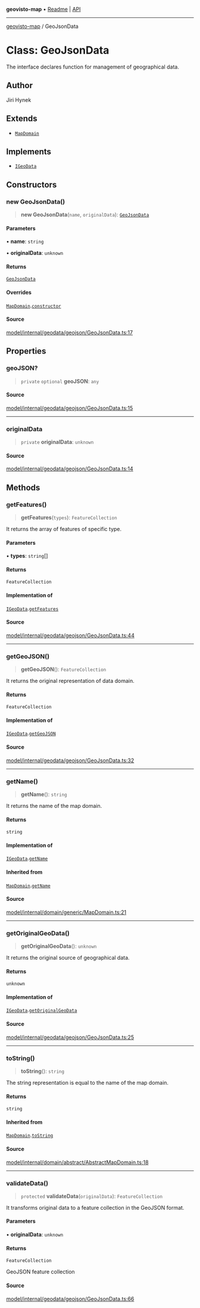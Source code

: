 **geovisto-map** • [Readme](../README.md) \| [API](../globals.md)

***

[geovisto-map](../README.md) / GeoJsonData

# Class: GeoJsonData

The interface declares function for management of geographical data.

## Author

Jiri Hynek

## Extends

- [`MapDomain`](MapDomain.md)

## Implements

- [`IGeoData`](../interfaces/IGeoData.md)

## Constructors

### new GeoJsonData()

> **new GeoJsonData**(`name`, `originalData`): [`GeoJsonData`](GeoJsonData.md)

#### Parameters

• **name**: `string`

• **originalData**: `unknown`

#### Returns

[`GeoJsonData`](GeoJsonData.md)

#### Overrides

[`MapDomain`](MapDomain.md).[`constructor`](MapDomain.md#constructors)

#### Source

[model/internal/geodata/geojson/GeoJsonData.ts:17](https://github.com/geovisto/geovisto-map/blob/5ee2cb5d45c19062fc8fc6beefa2848c076518b6/src/model/internal/geodata/geojson/GeoJsonData.ts#L17)

## Properties

### geoJSON?

> `private` `optional` **geoJSON**: `any`

#### Source

[model/internal/geodata/geojson/GeoJsonData.ts:15](https://github.com/geovisto/geovisto-map/blob/5ee2cb5d45c19062fc8fc6beefa2848c076518b6/src/model/internal/geodata/geojson/GeoJsonData.ts#L15)

***

### originalData

> `private` **originalData**: `unknown`

#### Source

[model/internal/geodata/geojson/GeoJsonData.ts:14](https://github.com/geovisto/geovisto-map/blob/5ee2cb5d45c19062fc8fc6beefa2848c076518b6/src/model/internal/geodata/geojson/GeoJsonData.ts#L14)

## Methods

### getFeatures()

> **getFeatures**(`types`): `FeatureCollection`

It returns the array of features of specific type.

#### Parameters

• **types**: `string`[]

#### Returns

`FeatureCollection`

#### Implementation of

[`IGeoData`](../interfaces/IGeoData.md).[`getFeatures`](../interfaces/IGeoData.md#getfeatures)

#### Source

[model/internal/geodata/geojson/GeoJsonData.ts:44](https://github.com/geovisto/geovisto-map/blob/5ee2cb5d45c19062fc8fc6beefa2848c076518b6/src/model/internal/geodata/geojson/GeoJsonData.ts#L44)

***

### getGeoJSON()

> **getGeoJSON**(): `FeatureCollection`

It returns the original representation of data domain.

#### Returns

`FeatureCollection`

#### Implementation of

[`IGeoData`](../interfaces/IGeoData.md).[`getGeoJSON`](../interfaces/IGeoData.md#getgeojson)

#### Source

[model/internal/geodata/geojson/GeoJsonData.ts:32](https://github.com/geovisto/geovisto-map/blob/5ee2cb5d45c19062fc8fc6beefa2848c076518b6/src/model/internal/geodata/geojson/GeoJsonData.ts#L32)

***

### getName()

> **getName**(): `string`

It returns the name of the map domain.

#### Returns

`string`

#### Implementation of

[`IGeoData`](../interfaces/IGeoData.md).[`getName`](../interfaces/IGeoData.md#getname)

#### Inherited from

[`MapDomain`](MapDomain.md).[`getName`](MapDomain.md#getname)

#### Source

[model/internal/domain/generic/MapDomain.ts:21](https://github.com/geovisto/geovisto-map/blob/5ee2cb5d45c19062fc8fc6beefa2848c076518b6/src/model/internal/domain/generic/MapDomain.ts#L21)

***

### getOriginalGeoData()

> **getOriginalGeoData**(): `unknown`

It returns the original source of geographical data.

#### Returns

`unknown`

#### Implementation of

[`IGeoData`](../interfaces/IGeoData.md).[`getOriginalGeoData`](../interfaces/IGeoData.md#getoriginalgeodata)

#### Source

[model/internal/geodata/geojson/GeoJsonData.ts:25](https://github.com/geovisto/geovisto-map/blob/5ee2cb5d45c19062fc8fc6beefa2848c076518b6/src/model/internal/geodata/geojson/GeoJsonData.ts#L25)

***

### toString()

> **toString**(): `string`

The string representation is equal to the name of the map domain.

#### Returns

`string`

#### Inherited from

[`MapDomain`](MapDomain.md).[`toString`](MapDomain.md#tostring)

#### Source

[model/internal/domain/abstract/AbstractMapDomain.ts:18](https://github.com/geovisto/geovisto-map/blob/5ee2cb5d45c19062fc8fc6beefa2848c076518b6/src/model/internal/domain/abstract/AbstractMapDomain.ts#L18)

***

### validateData()

> `protected` **validateData**(`originalData`): `FeatureCollection`

It transforms original data to a feature collection in the GeoJSON format.

#### Parameters

• **originalData**: `unknown`

#### Returns

`FeatureCollection`

GeoJSON feature collection

#### Source

[model/internal/geodata/geojson/GeoJsonData.ts:66](https://github.com/geovisto/geovisto-map/blob/5ee2cb5d45c19062fc8fc6beefa2848c076518b6/src/model/internal/geodata/geojson/GeoJsonData.ts#L66)
